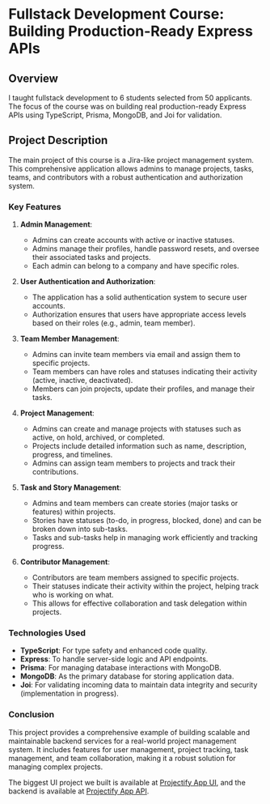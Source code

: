 # Fullstack Development Course: Building Production-Ready Express APIs

## Overview

I taught fullstack development to 6 students selected from 50 applicants. The focus of the course was on building real production-ready Express APIs using TypeScript, Prisma, MongoDB, and Joi for validation.

## Project Description

The main project of this course is a Jira-like project management system. This comprehensive application allows admins to manage projects, tasks, teams, and contributors with a robust authentication and authorization system.

### Key Features

1. **Admin Management**:

    - Admins can create accounts with active or inactive statuses.
    - Admins manage their profiles, handle password resets, and oversee their associated tasks and projects.
    - Each admin can belong to a company and have specific roles.

2. **User Authentication and Authorization**:

    - The application has a solid authentication system to secure user accounts.
    - Authorization ensures that users have appropriate access levels based on their roles (e.g., admin, team member).

3. **Team Member Management**:

    - Admins can invite team members via email and assign them to specific projects.
    - Team members can have roles and statuses indicating their activity (active, inactive, deactivated).
    - Members can join projects, update their profiles, and manage their tasks.

4. **Project Management**:

    - Admins can create and manage projects with statuses such as active, on hold, archived, or completed.
    - Projects include detailed information such as name, description, progress, and timelines.
    - Admins can assign team members to projects and track their contributions.

5. **Task and Story Management**:

    - Admins and team members can create stories (major tasks or features) within projects.
    - Stories have statuses (to-do, in progress, blocked, done) and can be broken down into sub-tasks.
    - Tasks and sub-tasks help in managing work efficiently and tracking progress.

6. **Contributor Management**:
    - Contributors are team members assigned to specific projects.
    - Their statuses indicate their activity within the project, helping track who is working on what.
    - This allows for effective collaboration and task delegation within projects.

### Technologies Used

-   **TypeScript**: For type safety and enhanced code quality.
-   **Express**: To handle server-side logic and API endpoints.
-   **Prisma**: For managing database interactions with MongoDB.
-   **MongoDB**: As the primary database for storing application data.
-   **Joi**: For validating incoming data to maintain data integrity and security (implementation in progress).

### Conclusion

This project provides a comprehensive example of building scalable and maintainable backend services for a real-world project management system. It includes features for user management, project tracking, task management, and team collaboration, making it a robust solution for managing complex projects.

The biggest UI project we built is available at [Projectify App UI](https://github.com/aliramazon/projectify-app-ui), and the backend is available at [Projectify App API](https://github.com/aliramazon/projectify-app-api).
